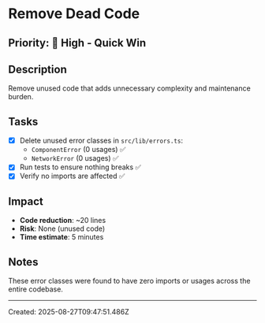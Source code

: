 # Remove Dead Code

## Priority: 🔴 High - Quick Win

## Description
Remove unused code that adds unnecessary complexity and maintenance burden.

## Tasks
- [x] Delete unused error classes in `src/lib/errors.ts`:
  - `ComponentError` (0 usages) ✅
  - `NetworkError` (0 usages) ✅
- [x] Run tests to ensure nothing breaks ✅
- [x] Verify no imports are affected ✅

## Impact
- **Code reduction**: ~20 lines
- **Risk**: None (unused code)
- **Time estimate**: 5 minutes

## Notes
These error classes were found to have zero imports or usages across the entire codebase.

---
Created: 2025-08-27T09:47:51.486Z
